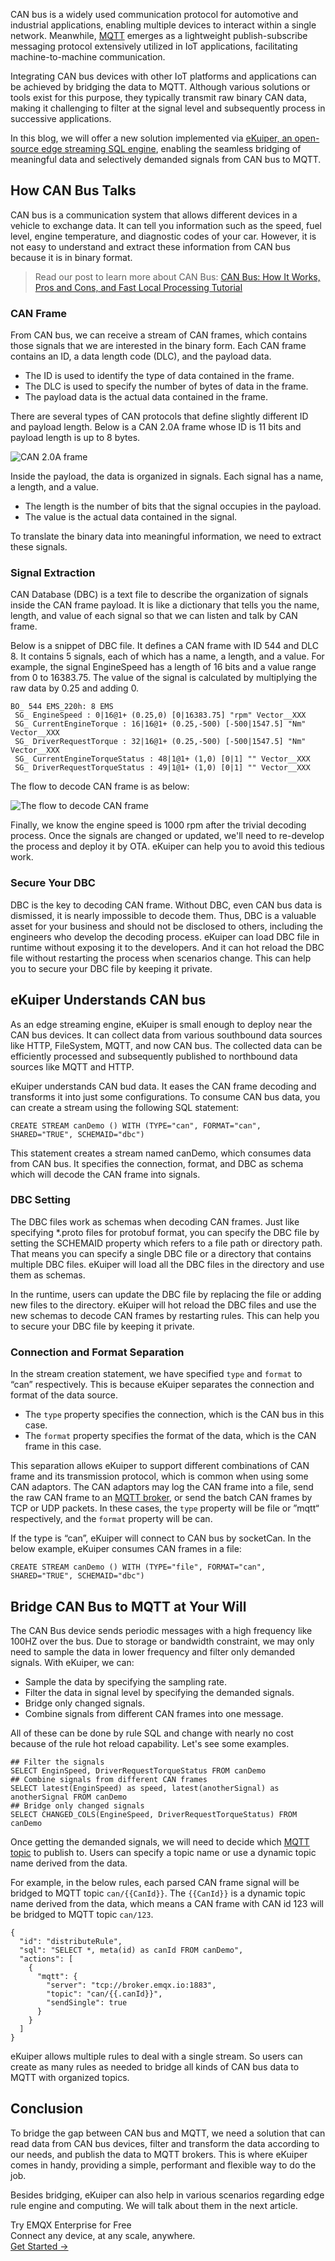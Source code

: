CAN bus is a widely used communication protocol for automotive and industrial applications, enabling multiple devices to interact within a single network. Meanwhile, [MQTT](https://www.emqx.com/en/blog/the-easiest-guide-to-getting-started-with-mqtt) emerges as a lightweight publish-subscribe messaging protocol extensively utilized in IoT applications, facilitating machine-to-machine communication.

Integrating CAN bus devices with other IoT platforms and applications can be achieved by bridging the data to MQTT. Although various solutions or tools exist for this purpose, they typically transmit raw binary CAN data, making it challenging to filter at the signal level and subsequently process in successive applications. 

In this blog, we will offer a new solution implemented via [eKuiper, an open-source edge streaming SQL engine](https://ekuiper.org/), enabling the seamless bridging of meaningful data and selectively demanded signals from CAN bus to MQTT.

## How CAN Bus Talks

CAN bus is a communication system that allows different devices in a vehicle to exchange data. It can tell you information such as the speed, fuel level, engine temperature, and diagnostic codes of your car. However, it is not easy to understand and extract these information from CAN bus because it is in binary format.

> Read our post to learn more about CAN Bus: [CAN Bus: How It Works, Pros and Cons, and Fast Local Processing Tutorial](https://www.emqx.com/en/blog/can-bus-how-it-works-pros-and-cons) 

### CAN Frame

From CAN bus, we can receive a stream of CAN frames, which contains those signals that we are interested in the binary form. Each CAN frame contains an ID, a data length code (DLC), and the payload data. 

- The ID is used to identify the type of data contained in the frame. 
- The DLC is used to specify the number of bytes of data in the frame. 
- The payload data is the actual data contained in the frame. 

There are several types of CAN protocols that define slightly different ID and payload length. Below is a CAN 2.0A frame whose ID is 11 bits and payload length is up to 8 bytes.

![CAN 2.0A frame](https://assets.emqx.com/images/aa1030c3e586222227d7c20357d77efd.png)

Inside the payload, the data is organized in signals. Each signal has a name, a length, and a value. 

- The length is the number of bits that the signal occupies in the payload. 
- The value is the actual data contained in the signal. 

To translate the binary data into meaningful information, we need to extract these signals.

### Signal Extraction

CAN Database (DBC) is a text file to describe the organization of signals inside the CAN frame payload. It is like a dictionary that tells you the name, length, and value of each signal so that we can listen and talk by CAN frame.

Below is a snippet of DBC file. It defines a CAN frame with ID 544 and DLC 8. It contains 5 signals, each of which has a name, a length, and a value. For example, the signal EngineSpeed has a length of 16 bits and a value range from 0 to 16383.75. The value of the signal is calculated by multiplying the raw data by 0.25 and adding 0.

```
BO_ 544 EMS_220h: 8 EMS
 SG_ EngineSpeed : 0|16@1+ (0.25,0) [0|16383.75] "rpm" Vector__XXX
 SG_ CurrentEngineTorque : 16|16@1+ (0.25,-500) [-500|1547.5] "Nm" Vector__XXX
 SG_ DriverRequestTorque : 32|16@1+ (0.25,-500) [-500|1547.5] "Nm" Vector__XXX
 SG_ CurrentEngineTorqueStatus : 48|1@1+ (1,0) [0|1] "" Vector__XXX
 SG_ DriverRequestTorqueStatus : 49|1@1+ (1,0) [0|1] "" Vector__XXX
```

The flow to decode CAN frame is as below:

![The flow to decode CAN frame](https://assets.emqx.com/images/2a92a31f0cbff93106d13adcf33e10d1.png)

Finally, we know the engine speed is 1000 rpm after the trivial decoding process. Once the signals are changed or updated, we'll need to re-develop the process and deploy it by OTA. eKuiper can help you to avoid this tedious work.

### Secure Your DBC

DBC is the key to decoding CAN frame. Without DBC, even CAN bus data is dismissed, it is nearly impossible to decode them. Thus, DBC is a valuable asset for your business and should not be disclosed to others, including the engineers who develop the decoding process. eKuiper can load DBC file in runtime without exposing it to the developers. And it can hot reload the DBC file without restarting the process when scenarios change. This can help you to secure your DBC file by keeping it private.

## eKuiper Understands CAN bus

As an edge streaming engine, eKuiper is small enough to deploy near the CAN bus devices. It can collect data from various southbound data sources like HTTP, FileSystem, MQTT, and now CAN bus. The collected data can be efficiently processed and subsequently published to northbound data sources like MQTT and HTTP.

eKuiper understands CAN bud data. It eases the CAN frame decoding and transforms it into just some configurations. To consume CAN bus data, you can create a stream using the following SQL statement:

```
CREATE STREAM canDemo () WITH (TYPE="can", FORMAT="can", SHARED="TRUE", SCHEMAID="dbc")
```

This statement creates a stream named canDemo, which consumes data from CAN bus. It specifies the connection, format, and DBC as schema which will decode the CAN frame into signals.

### DBC Setting

The DBC files work as schemas when decoding CAN frames. Just like specifying *.proto files for protobuf format, you can specify the DBC file by setting the SCHEMAID property which refers to a file path or directory path. That means you can specify a single DBC file or a directory that contains multiple DBC files. eKuiper will load all the DBC files in the directory and use them as schemas.

In the runtime, users can update the DBC file by replacing the file or adding new files to the directory. eKuiper will hot reload the DBC files and use the new schemas to decode CAN frames by restarting rules. This can help you to secure your DBC file by keeping it private.

### Connection and Format Separation

In the stream creation statement, we have specified `type` and `format` to “can” respectively. This is because eKuiper separates the connection and format of the data source. 

- The `type` property specifies the connection, which is the CAN bus in this case. 
- The `format` property specifies the format of the data, which is the CAN frame in this case.

This separation allows eKuiper to support different combinations of CAN frame and its transmission protocol, which is common when using some CAN adaptors. The CAN adaptors may log the CAN frame into a file, send the raw CAN frame to an [MQTT broker](https://www.emqx.com/en/blog/the-ultimate-guide-to-mqtt-broker-comparison), or send the batch CAN frames by TCP or UDP packets. In these cases, the `type` property will be file or ”mqtt“ respectively, and the `format` property will be can.

If the type is “can”, eKuiper will connect to CAN bus by socketCan. In the below example, eKuiper consumes CAN frames in a file:

```
CREATE STREAM canDemo () WITH (TYPE="file", FORMAT="can", SHARED="TRUE", SCHEMAID="dbc") 
```

## Bridge CAN Bus to MQTT at Your Will

The CAN Bus device sends periodic messages with a high frequency like 100HZ over the bus. Due to storage or bandwidth constraint, we may only need to sample the data in lower frequency and filter only demanded signals. With eKuiper, we can:

- Sample the data by specifying the sampling rate.
- Filter the data in signal level by specifying the demanded signals.
- Bridge only changed signals.
- Combine signals from different CAN frames into one message.

All of these can be done by rule SQL and change with nearly no cost because of the rule hot reload capability. Let's see some examples.

```
## Filter the signals
SELECT EnginSpeed, DriverRequestTorqueStatus FROM canDemo
## Combine signals from different CAN frames
SELECT latest(EnginSpeed) as speed, latest(anotherSignal) as anotherSignal FROM canDemo
## Bridge only changed signals
SELECT CHANGED_COLS(EngineSpeed, DriverRequestTorqueStatus) FROM canDemo
```

Once getting the demanded signals, we will need to decide which [MQTT topic](https://www.emqx.com/en/blog/advanced-features-of-mqtt-topics) to publish to. Users can specify a topic name or use a dynamic topic name derived from the data.

For example, in the below rules, each parsed CAN frame signal will be bridged to MQTT topic `can/{{CanId}}`. The `{{CanId}}` is a dynamic topic name derived from the data, which means a CAN frame with CAN id 123 will be bridged to MQTT topic `can/123`.

```
{
  "id": "distributeRule",
  "sql": "SELECT *, meta(id) as canId FROM canDemo",
  "actions": [
    {
      "mqtt": {
        "server": "tcp://broker.emqx.io:1883",
        "topic": "can/{{.canId}}",
        "sendSingle": true
      }
    }
  ]
}
```

eKuiper allows multiple rules to deal with a single stream. So users can create as many rules as needed to bridge all kinds of CAN bus data to MQTT with organized topics.

## Conclusion

To bridge the gap between CAN bus and MQTT, we need a solution that can read data from CAN bus devices, filter and transform the data according to our needs, and publish the data to MQTT brokers. This is where eKuiper comes in handy, providing a simple, performant and flexible way to do the job.

Besides bridging, eKuiper can also help in various scenarios regarding edge rule engine and computing. We will talk about them in the next article.



<section class="promotion">
    <div>
        Try EMQX Enterprise for Free
      <div class="is-size-14 is-text-normal has-text-weight-normal">Connect any device, at any scale, anywhere.</div>
    </div>
    <a href="https://www.emqx.com/en/try?product=enterprise" class="button is-gradient px-5">Get Started →</a>
</section>
